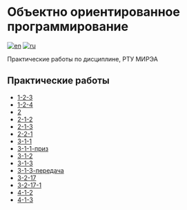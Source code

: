 # Объектно ориентированное программирование

[![en](https://img.shields.io/badge/lang-en-blue.svg)](README.md)
[![ru](https://img.shields.io/badge/lang-ru-red.svg)](README.ru.md)

Практические работы по дисциплине, РТУ МИРЭА

## Практические работы

- [1-2-3](1-2-3)
- [1-2-4](1-2-4)
- [2](2)
- [2-1-2](2-1-2)
- [2-1-3](2-1-3)
- [2-2-1](2-2-1)
- [3-1-1](3-1-1)
- [3-1-1-приз](3-1-1-pris)
- [3-1-2](3-1-2)
- [3-1-3](3-1-3)
- [3-1-3-передача](3-1-3-peredacha)
- [3-2-17](3-2-17)
- [3-2-17-1](3-2-17-1)
- [4-1-2](4-1-2)
- [4-1-3](4-1-3)